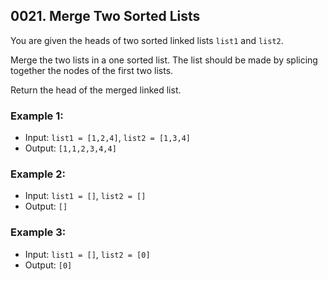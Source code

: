 ## 0021. Merge Two Sorted Lists

You are given the heads of two sorted linked lists `list1` and `list2`.

Merge the two lists in a one sorted list. The list should be made by
splicing together the nodes of the first two lists.

Return the head of the merged linked list.

### Example 1:

- Input: `list1 = [1,2,4]`, `list2 = [1,3,4]`
- Output: `[1,1,2,3,4,4]`

### Example 2:

- Input: `list1 = []`, `list2 = []`
- Output: `[]`

### Example 3:

- Input: `list1 = []`, `list2 = [0]`
- Output: `[0]`
